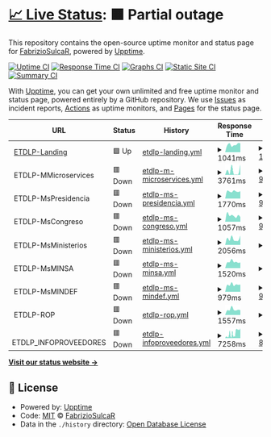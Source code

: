 # [📈 Live Status](https://FabrizioSulcaR.github.io/monitoring_ms): <!--live status--> **🟧 Partial outage**

This repository contains the open-source uptime monitor and status page for [FabrizioSulcaR](https://FabrizioSulcaR.github.io/monitoring_ms), powered by [Upptime](https://github.com/upptime/upptime).

[![Uptime CI](https://github.com/FabrizioSulcaR/monitoring_ms/workflows/Uptime%20CI/badge.svg)](https://github.com/FabrizioSulcaR/monitoring_ms/actions?query=workflow%3A%22Uptime+CI%22)
[![Response Time CI](https://github.com/FabrizioSulcaR/monitoring_ms/workflows/Response%20Time%20CI/badge.svg)](https://github.com/FabrizioSulcaR/monitoring_ms/actions?query=workflow%3A%22Response+Time+CI%22)
[![Graphs CI](https://github.com/FabrizioSulcaR/monitoring_ms/workflows/Graphs%20CI/badge.svg)](https://github.com/FabrizioSulcaR/monitoring_ms/actions?query=workflow%3A%22Graphs+CI%22)
[![Static Site CI](https://github.com/FabrizioSulcaR/monitoring_ms/workflows/Static%20Site%20CI/badge.svg)](https://github.com/FabrizioSulcaR/monitoring_ms/actions?query=workflow%3A%22Static+Site+CI%22)
[![Summary CI](https://github.com/FabrizioSulcaR/monitoring_ms/workflows/Summary%20CI/badge.svg)](https://github.com/FabrizioSulcaR/monitoring_ms/actions?query=workflow%3A%22Summary+CI%22)

With [Upptime](https://upptime.js.org), you can get your own unlimited and free uptime monitor and status page, powered entirely by a GitHub repository. We use [Issues](https://github.com/FabrizioSulcaR/monitoring_ms/issues) as incident reports, [Actions](https://github.com/FabrizioSulcaR/monitoring_ms/actions) as uptime monitors, and [Pages](https://FabrizioSulcaR.github.io/monitoring_ms) for the status page.

<!--start: status pages-->
<!-- This summary is generated by Upptime (https://github.com/upptime/upptime) -->
<!-- Do not edit this manually, your changes will be overwritten -->
<!-- prettier-ignore -->
| URL | Status | History | Response Time | Uptime |
| --- | ------ | ------- | ------------- | ------ |
| <img alt="" src="https://favicons.githubusercontent.com/etdlp.softr.app" height="13"> [ETDLP-Landing](https://etdlp.softr.app/) | 🟩 Up | [etdlp-landing.yml](https://github.com/FabrizioSulcaR/monitoring_ms/commits/HEAD/history/etdlp-landing.yml) | <details><summary><img alt="Response time graph" src="./graphs/etdlp-landing/response-time-week.png" height="20"> 1041ms</summary><br><a href="https://FabrizioSulcaR.github.io/monitoring_ms/history/etdlp-landing"><img alt="Response time 986" src="https://img.shields.io/endpoint?url=https%3A%2F%2Fraw.githubusercontent.com%2FFabrizioSulcaR%2Fmonitoring_ms%2FHEAD%2Fapi%2Fetdlp-landing%2Fresponse-time.json"></a><br><a href="https://FabrizioSulcaR.github.io/monitoring_ms/history/etdlp-landing"><img alt="24-hour response time 1218" src="https://img.shields.io/endpoint?url=https%3A%2F%2Fraw.githubusercontent.com%2FFabrizioSulcaR%2Fmonitoring_ms%2FHEAD%2Fapi%2Fetdlp-landing%2Fresponse-time-day.json"></a><br><a href="https://FabrizioSulcaR.github.io/monitoring_ms/history/etdlp-landing"><img alt="7-day response time 1041" src="https://img.shields.io/endpoint?url=https%3A%2F%2Fraw.githubusercontent.com%2FFabrizioSulcaR%2Fmonitoring_ms%2FHEAD%2Fapi%2Fetdlp-landing%2Fresponse-time-week.json"></a><br><a href="https://FabrizioSulcaR.github.io/monitoring_ms/history/etdlp-landing"><img alt="30-day response time 927" src="https://img.shields.io/endpoint?url=https%3A%2F%2Fraw.githubusercontent.com%2FFabrizioSulcaR%2Fmonitoring_ms%2FHEAD%2Fapi%2Fetdlp-landing%2Fresponse-time-month.json"></a><br><a href="https://FabrizioSulcaR.github.io/monitoring_ms/history/etdlp-landing"><img alt="1-year response time 986" src="https://img.shields.io/endpoint?url=https%3A%2F%2Fraw.githubusercontent.com%2FFabrizioSulcaR%2Fmonitoring_ms%2FHEAD%2Fapi%2Fetdlp-landing%2Fresponse-time-year.json"></a></details> | <details><summary><a href="https://FabrizioSulcaR.github.io/monitoring_ms/history/etdlp-landing">100.00%</a></summary><a href="https://FabrizioSulcaR.github.io/monitoring_ms/history/etdlp-landing"><img alt="All-time uptime 99.94%" src="https://img.shields.io/endpoint?url=https%3A%2F%2Fraw.githubusercontent.com%2FFabrizioSulcaR%2Fmonitoring_ms%2FHEAD%2Fapi%2Fetdlp-landing%2Fuptime.json"></a><br><a href="https://FabrizioSulcaR.github.io/monitoring_ms/history/etdlp-landing"><img alt="24-hour uptime 100.00%" src="https://img.shields.io/endpoint?url=https%3A%2F%2Fraw.githubusercontent.com%2FFabrizioSulcaR%2Fmonitoring_ms%2FHEAD%2Fapi%2Fetdlp-landing%2Fuptime-day.json"></a><br><a href="https://FabrizioSulcaR.github.io/monitoring_ms/history/etdlp-landing"><img alt="7-day uptime 100.00%" src="https://img.shields.io/endpoint?url=https%3A%2F%2Fraw.githubusercontent.com%2FFabrizioSulcaR%2Fmonitoring_ms%2FHEAD%2Fapi%2Fetdlp-landing%2Fuptime-week.json"></a><br><a href="https://FabrizioSulcaR.github.io/monitoring_ms/history/etdlp-landing"><img alt="30-day uptime 99.88%" src="https://img.shields.io/endpoint?url=https%3A%2F%2Fraw.githubusercontent.com%2FFabrizioSulcaR%2Fmonitoring_ms%2FHEAD%2Fapi%2Fetdlp-landing%2Fuptime-month.json"></a><br><a href="https://FabrizioSulcaR.github.io/monitoring_ms/history/etdlp-landing"><img alt="1-year uptime 99.94%" src="https://img.shields.io/endpoint?url=https%3A%2F%2Fraw.githubusercontent.com%2FFabrizioSulcaR%2Fmonitoring_ms%2FHEAD%2Fapi%2Fetdlp-landing%2Fuptime-year.json"></a></details>
| <img alt="" src="https://favicons.githubusercontent.com/null" height="13"> ETDLP-MMicroservices | 🟥 Down | [etdlp-m-microservices.yml](https://github.com/FabrizioSulcaR/monitoring_ms/commits/HEAD/history/etdlp-m-microservices.yml) | <details><summary><img alt="Response time graph" src="./graphs/etdlp-m-microservices/response-time-week.png" height="20"> 3761ms</summary><br><a href="https://FabrizioSulcaR.github.io/monitoring_ms/history/etdlp-m-microservices"><img alt="Response time 2853" src="https://img.shields.io/endpoint?url=https%3A%2F%2Fraw.githubusercontent.com%2FFabrizioSulcaR%2Fmonitoring_ms%2FHEAD%2Fapi%2Fetdlp-m-microservices%2Fresponse-time.json"></a><br><a href="https://FabrizioSulcaR.github.io/monitoring_ms/history/etdlp-m-microservices"><img alt="24-hour response time 8901" src="https://img.shields.io/endpoint?url=https%3A%2F%2Fraw.githubusercontent.com%2FFabrizioSulcaR%2Fmonitoring_ms%2FHEAD%2Fapi%2Fetdlp-m-microservices%2Fresponse-time-day.json"></a><br><a href="https://FabrizioSulcaR.github.io/monitoring_ms/history/etdlp-m-microservices"><img alt="7-day response time 3761" src="https://img.shields.io/endpoint?url=https%3A%2F%2Fraw.githubusercontent.com%2FFabrizioSulcaR%2Fmonitoring_ms%2FHEAD%2Fapi%2Fetdlp-m-microservices%2Fresponse-time-week.json"></a><br><a href="https://FabrizioSulcaR.github.io/monitoring_ms/history/etdlp-m-microservices"><img alt="30-day response time 3308" src="https://img.shields.io/endpoint?url=https%3A%2F%2Fraw.githubusercontent.com%2FFabrizioSulcaR%2Fmonitoring_ms%2FHEAD%2Fapi%2Fetdlp-m-microservices%2Fresponse-time-month.json"></a><br><a href="https://FabrizioSulcaR.github.io/monitoring_ms/history/etdlp-m-microservices"><img alt="1-year response time 2853" src="https://img.shields.io/endpoint?url=https%3A%2F%2Fraw.githubusercontent.com%2FFabrizioSulcaR%2Fmonitoring_ms%2FHEAD%2Fapi%2Fetdlp-m-microservices%2Fresponse-time-year.json"></a></details> | <details><summary><a href="https://FabrizioSulcaR.github.io/monitoring_ms/history/etdlp-m-microservices">99.64%</a></summary><a href="https://FabrizioSulcaR.github.io/monitoring_ms/history/etdlp-m-microservices"><img alt="All-time uptime 99.96%" src="https://img.shields.io/endpoint?url=https%3A%2F%2Fraw.githubusercontent.com%2FFabrizioSulcaR%2Fmonitoring_ms%2FHEAD%2Fapi%2Fetdlp-m-microservices%2Fuptime.json"></a><br><a href="https://FabrizioSulcaR.github.io/monitoring_ms/history/etdlp-m-microservices"><img alt="24-hour uptime 97.45%" src="https://img.shields.io/endpoint?url=https%3A%2F%2Fraw.githubusercontent.com%2FFabrizioSulcaR%2Fmonitoring_ms%2FHEAD%2Fapi%2Fetdlp-m-microservices%2Fuptime-day.json"></a><br><a href="https://FabrizioSulcaR.github.io/monitoring_ms/history/etdlp-m-microservices"><img alt="7-day uptime 99.64%" src="https://img.shields.io/endpoint?url=https%3A%2F%2Fraw.githubusercontent.com%2FFabrizioSulcaR%2Fmonitoring_ms%2FHEAD%2Fapi%2Fetdlp-m-microservices%2Fuptime-week.json"></a><br><a href="https://FabrizioSulcaR.github.io/monitoring_ms/history/etdlp-m-microservices"><img alt="30-day uptime 99.92%" src="https://img.shields.io/endpoint?url=https%3A%2F%2Fraw.githubusercontent.com%2FFabrizioSulcaR%2Fmonitoring_ms%2FHEAD%2Fapi%2Fetdlp-m-microservices%2Fuptime-month.json"></a><br><a href="https://FabrizioSulcaR.github.io/monitoring_ms/history/etdlp-m-microservices"><img alt="1-year uptime 99.96%" src="https://img.shields.io/endpoint?url=https%3A%2F%2Fraw.githubusercontent.com%2FFabrizioSulcaR%2Fmonitoring_ms%2FHEAD%2Fapi%2Fetdlp-m-microservices%2Fuptime-year.json"></a></details>
| <img alt="" src="https://favicons.githubusercontent.com/null" height="13"> ETDLP-MsPresidencia | 🟥 Down | [etdlp-ms-presidencia.yml](https://github.com/FabrizioSulcaR/monitoring_ms/commits/HEAD/history/etdlp-ms-presidencia.yml) | <details><summary><img alt="Response time graph" src="./graphs/etdlp-ms-presidencia/response-time-week.png" height="20"> 1770ms</summary><br><a href="https://FabrizioSulcaR.github.io/monitoring_ms/history/etdlp-ms-presidencia"><img alt="Response time 1696" src="https://img.shields.io/endpoint?url=https%3A%2F%2Fraw.githubusercontent.com%2FFabrizioSulcaR%2Fmonitoring_ms%2FHEAD%2Fapi%2Fetdlp-ms-presidencia%2Fresponse-time.json"></a><br><a href="https://FabrizioSulcaR.github.io/monitoring_ms/history/etdlp-ms-presidencia"><img alt="24-hour response time 1840" src="https://img.shields.io/endpoint?url=https%3A%2F%2Fraw.githubusercontent.com%2FFabrizioSulcaR%2Fmonitoring_ms%2FHEAD%2Fapi%2Fetdlp-ms-presidencia%2Fresponse-time-day.json"></a><br><a href="https://FabrizioSulcaR.github.io/monitoring_ms/history/etdlp-ms-presidencia"><img alt="7-day response time 1770" src="https://img.shields.io/endpoint?url=https%3A%2F%2Fraw.githubusercontent.com%2FFabrizioSulcaR%2Fmonitoring_ms%2FHEAD%2Fapi%2Fetdlp-ms-presidencia%2Fresponse-time-week.json"></a><br><a href="https://FabrizioSulcaR.github.io/monitoring_ms/history/etdlp-ms-presidencia"><img alt="30-day response time 1727" src="https://img.shields.io/endpoint?url=https%3A%2F%2Fraw.githubusercontent.com%2FFabrizioSulcaR%2Fmonitoring_ms%2FHEAD%2Fapi%2Fetdlp-ms-presidencia%2Fresponse-time-month.json"></a><br><a href="https://FabrizioSulcaR.github.io/monitoring_ms/history/etdlp-ms-presidencia"><img alt="1-year response time 1696" src="https://img.shields.io/endpoint?url=https%3A%2F%2Fraw.githubusercontent.com%2FFabrizioSulcaR%2Fmonitoring_ms%2FHEAD%2Fapi%2Fetdlp-ms-presidencia%2Fresponse-time-year.json"></a></details> | <details><summary><a href="https://FabrizioSulcaR.github.io/monitoring_ms/history/etdlp-ms-presidencia">99.67%</a></summary><a href="https://FabrizioSulcaR.github.io/monitoring_ms/history/etdlp-ms-presidencia"><img alt="All-time uptime 98.63%" src="https://img.shields.io/endpoint?url=https%3A%2F%2Fraw.githubusercontent.com%2FFabrizioSulcaR%2Fmonitoring_ms%2FHEAD%2Fapi%2Fetdlp-ms-presidencia%2Fuptime.json"></a><br><a href="https://FabrizioSulcaR.github.io/monitoring_ms/history/etdlp-ms-presidencia"><img alt="24-hour uptime 97.66%" src="https://img.shields.io/endpoint?url=https%3A%2F%2Fraw.githubusercontent.com%2FFabrizioSulcaR%2Fmonitoring_ms%2FHEAD%2Fapi%2Fetdlp-ms-presidencia%2Fuptime-day.json"></a><br><a href="https://FabrizioSulcaR.github.io/monitoring_ms/history/etdlp-ms-presidencia"><img alt="7-day uptime 99.67%" src="https://img.shields.io/endpoint?url=https%3A%2F%2Fraw.githubusercontent.com%2FFabrizioSulcaR%2Fmonitoring_ms%2FHEAD%2Fapi%2Fetdlp-ms-presidencia%2Fuptime-week.json"></a><br><a href="https://FabrizioSulcaR.github.io/monitoring_ms/history/etdlp-ms-presidencia"><img alt="30-day uptime 99.92%" src="https://img.shields.io/endpoint?url=https%3A%2F%2Fraw.githubusercontent.com%2FFabrizioSulcaR%2Fmonitoring_ms%2FHEAD%2Fapi%2Fetdlp-ms-presidencia%2Fuptime-month.json"></a><br><a href="https://FabrizioSulcaR.github.io/monitoring_ms/history/etdlp-ms-presidencia"><img alt="1-year uptime 98.63%" src="https://img.shields.io/endpoint?url=https%3A%2F%2Fraw.githubusercontent.com%2FFabrizioSulcaR%2Fmonitoring_ms%2FHEAD%2Fapi%2Fetdlp-ms-presidencia%2Fuptime-year.json"></a></details>
| <img alt="" src="https://favicons.githubusercontent.com/null" height="13"> ETDLP-MsCongreso | 🟥 Down | [etdlp-ms-congreso.yml](https://github.com/FabrizioSulcaR/monitoring_ms/commits/HEAD/history/etdlp-ms-congreso.yml) | <details><summary><img alt="Response time graph" src="./graphs/etdlp-ms-congreso/response-time-week.png" height="20"> 1057ms</summary><br><a href="https://FabrizioSulcaR.github.io/monitoring_ms/history/etdlp-ms-congreso"><img alt="Response time 1198" src="https://img.shields.io/endpoint?url=https%3A%2F%2Fraw.githubusercontent.com%2FFabrizioSulcaR%2Fmonitoring_ms%2FHEAD%2Fapi%2Fetdlp-ms-congreso%2Fresponse-time.json"></a><br><a href="https://FabrizioSulcaR.github.io/monitoring_ms/history/etdlp-ms-congreso"><img alt="24-hour response time 888" src="https://img.shields.io/endpoint?url=https%3A%2F%2Fraw.githubusercontent.com%2FFabrizioSulcaR%2Fmonitoring_ms%2FHEAD%2Fapi%2Fetdlp-ms-congreso%2Fresponse-time-day.json"></a><br><a href="https://FabrizioSulcaR.github.io/monitoring_ms/history/etdlp-ms-congreso"><img alt="7-day response time 1057" src="https://img.shields.io/endpoint?url=https%3A%2F%2Fraw.githubusercontent.com%2FFabrizioSulcaR%2Fmonitoring_ms%2FHEAD%2Fapi%2Fetdlp-ms-congreso%2Fresponse-time-week.json"></a><br><a href="https://FabrizioSulcaR.github.io/monitoring_ms/history/etdlp-ms-congreso"><img alt="30-day response time 872" src="https://img.shields.io/endpoint?url=https%3A%2F%2Fraw.githubusercontent.com%2FFabrizioSulcaR%2Fmonitoring_ms%2FHEAD%2Fapi%2Fetdlp-ms-congreso%2Fresponse-time-month.json"></a><br><a href="https://FabrizioSulcaR.github.io/monitoring_ms/history/etdlp-ms-congreso"><img alt="1-year response time 1198" src="https://img.shields.io/endpoint?url=https%3A%2F%2Fraw.githubusercontent.com%2FFabrizioSulcaR%2Fmonitoring_ms%2FHEAD%2Fapi%2Fetdlp-ms-congreso%2Fresponse-time-year.json"></a></details> | <details><summary><a href="https://FabrizioSulcaR.github.io/monitoring_ms/history/etdlp-ms-congreso">99.77%</a></summary><a href="https://FabrizioSulcaR.github.io/monitoring_ms/history/etdlp-ms-congreso"><img alt="All-time uptime 98.39%" src="https://img.shields.io/endpoint?url=https%3A%2F%2Fraw.githubusercontent.com%2FFabrizioSulcaR%2Fmonitoring_ms%2FHEAD%2Fapi%2Fetdlp-ms-congreso%2Fuptime.json"></a><br><a href="https://FabrizioSulcaR.github.io/monitoring_ms/history/etdlp-ms-congreso"><img alt="24-hour uptime 98.36%" src="https://img.shields.io/endpoint?url=https%3A%2F%2Fraw.githubusercontent.com%2FFabrizioSulcaR%2Fmonitoring_ms%2FHEAD%2Fapi%2Fetdlp-ms-congreso%2Fuptime-day.json"></a><br><a href="https://FabrizioSulcaR.github.io/monitoring_ms/history/etdlp-ms-congreso"><img alt="7-day uptime 99.77%" src="https://img.shields.io/endpoint?url=https%3A%2F%2Fraw.githubusercontent.com%2FFabrizioSulcaR%2Fmonitoring_ms%2FHEAD%2Fapi%2Fetdlp-ms-congreso%2Fuptime-week.json"></a><br><a href="https://FabrizioSulcaR.github.io/monitoring_ms/history/etdlp-ms-congreso"><img alt="30-day uptime 99.57%" src="https://img.shields.io/endpoint?url=https%3A%2F%2Fraw.githubusercontent.com%2FFabrizioSulcaR%2Fmonitoring_ms%2FHEAD%2Fapi%2Fetdlp-ms-congreso%2Fuptime-month.json"></a><br><a href="https://FabrizioSulcaR.github.io/monitoring_ms/history/etdlp-ms-congreso"><img alt="1-year uptime 98.39%" src="https://img.shields.io/endpoint?url=https%3A%2F%2Fraw.githubusercontent.com%2FFabrizioSulcaR%2Fmonitoring_ms%2FHEAD%2Fapi%2Fetdlp-ms-congreso%2Fuptime-year.json"></a></details>
| <img alt="" src="https://favicons.githubusercontent.com/null" height="13"> ETDLP-MsMinisterios | 🟥 Down | [etdlp-ms-ministerios.yml](https://github.com/FabrizioSulcaR/monitoring_ms/commits/HEAD/history/etdlp-ms-ministerios.yml) | <details><summary><img alt="Response time graph" src="./graphs/etdlp-ms-ministerios/response-time-week.png" height="20"> 2056ms</summary><br><a href="https://FabrizioSulcaR.github.io/monitoring_ms/history/etdlp-ms-ministerios"><img alt="Response time 20089" src="https://img.shields.io/endpoint?url=https%3A%2F%2Fraw.githubusercontent.com%2FFabrizioSulcaR%2Fmonitoring_ms%2FHEAD%2Fapi%2Fetdlp-ms-ministerios%2Fresponse-time.json"></a><br><a href="https://FabrizioSulcaR.github.io/monitoring_ms/history/etdlp-ms-ministerios"><img alt="24-hour response time 3145" src="https://img.shields.io/endpoint?url=https%3A%2F%2Fraw.githubusercontent.com%2FFabrizioSulcaR%2Fmonitoring_ms%2FHEAD%2Fapi%2Fetdlp-ms-ministerios%2Fresponse-time-day.json"></a><br><a href="https://FabrizioSulcaR.github.io/monitoring_ms/history/etdlp-ms-ministerios"><img alt="7-day response time 2056" src="https://img.shields.io/endpoint?url=https%3A%2F%2Fraw.githubusercontent.com%2FFabrizioSulcaR%2Fmonitoring_ms%2FHEAD%2Fapi%2Fetdlp-ms-ministerios%2Fresponse-time-week.json"></a><br><a href="https://FabrizioSulcaR.github.io/monitoring_ms/history/etdlp-ms-ministerios"><img alt="30-day response time 1909" src="https://img.shields.io/endpoint?url=https%3A%2F%2Fraw.githubusercontent.com%2FFabrizioSulcaR%2Fmonitoring_ms%2FHEAD%2Fapi%2Fetdlp-ms-ministerios%2Fresponse-time-month.json"></a><br><a href="https://FabrizioSulcaR.github.io/monitoring_ms/history/etdlp-ms-ministerios"><img alt="1-year response time 20089" src="https://img.shields.io/endpoint?url=https%3A%2F%2Fraw.githubusercontent.com%2FFabrizioSulcaR%2Fmonitoring_ms%2FHEAD%2Fapi%2Fetdlp-ms-ministerios%2Fresponse-time-year.json"></a></details> | <details><summary><a href="https://FabrizioSulcaR.github.io/monitoring_ms/history/etdlp-ms-ministerios">0.00%</a></summary><a href="https://FabrizioSulcaR.github.io/monitoring_ms/history/etdlp-ms-ministerios"><img alt="All-time uptime 33.34%" src="https://img.shields.io/endpoint?url=https%3A%2F%2Fraw.githubusercontent.com%2FFabrizioSulcaR%2Fmonitoring_ms%2FHEAD%2Fapi%2Fetdlp-ms-ministerios%2Fuptime.json"></a><br><a href="https://FabrizioSulcaR.github.io/monitoring_ms/history/etdlp-ms-ministerios"><img alt="24-hour uptime 0.00%" src="https://img.shields.io/endpoint?url=https%3A%2F%2Fraw.githubusercontent.com%2FFabrizioSulcaR%2Fmonitoring_ms%2FHEAD%2Fapi%2Fetdlp-ms-ministerios%2Fuptime-day.json"></a><br><a href="https://FabrizioSulcaR.github.io/monitoring_ms/history/etdlp-ms-ministerios"><img alt="7-day uptime 0.00%" src="https://img.shields.io/endpoint?url=https%3A%2F%2Fraw.githubusercontent.com%2FFabrizioSulcaR%2Fmonitoring_ms%2FHEAD%2Fapi%2Fetdlp-ms-ministerios%2Fuptime-week.json"></a><br><a href="https://FabrizioSulcaR.github.io/monitoring_ms/history/etdlp-ms-ministerios"><img alt="30-day uptime 1.38%" src="https://img.shields.io/endpoint?url=https%3A%2F%2Fraw.githubusercontent.com%2FFabrizioSulcaR%2Fmonitoring_ms%2FHEAD%2Fapi%2Fetdlp-ms-ministerios%2Fuptime-month.json"></a><br><a href="https://FabrizioSulcaR.github.io/monitoring_ms/history/etdlp-ms-ministerios"><img alt="1-year uptime 33.34%" src="https://img.shields.io/endpoint?url=https%3A%2F%2Fraw.githubusercontent.com%2FFabrizioSulcaR%2Fmonitoring_ms%2FHEAD%2Fapi%2Fetdlp-ms-ministerios%2Fuptime-year.json"></a></details>
| <img alt="" src="https://favicons.githubusercontent.com/null" height="13"> ETDLP-MsMINSA | 🟥 Down | [etdlp-ms-minsa.yml](https://github.com/FabrizioSulcaR/monitoring_ms/commits/HEAD/history/etdlp-ms-minsa.yml) | <details><summary><img alt="Response time graph" src="./graphs/etdlp-ms-minsa/response-time-week.png" height="20"> 1520ms</summary><br><a href="https://FabrizioSulcaR.github.io/monitoring_ms/history/etdlp-ms-minsa"><img alt="Response time 15089" src="https://img.shields.io/endpoint?url=https%3A%2F%2Fraw.githubusercontent.com%2FFabrizioSulcaR%2Fmonitoring_ms%2FHEAD%2Fapi%2Fetdlp-ms-minsa%2Fresponse-time.json"></a><br><a href="https://FabrizioSulcaR.github.io/monitoring_ms/history/etdlp-ms-minsa"><img alt="24-hour response time 1378" src="https://img.shields.io/endpoint?url=https%3A%2F%2Fraw.githubusercontent.com%2FFabrizioSulcaR%2Fmonitoring_ms%2FHEAD%2Fapi%2Fetdlp-ms-minsa%2Fresponse-time-day.json"></a><br><a href="https://FabrizioSulcaR.github.io/monitoring_ms/history/etdlp-ms-minsa"><img alt="7-day response time 1520" src="https://img.shields.io/endpoint?url=https%3A%2F%2Fraw.githubusercontent.com%2FFabrizioSulcaR%2Fmonitoring_ms%2FHEAD%2Fapi%2Fetdlp-ms-minsa%2Fresponse-time-week.json"></a><br><a href="https://FabrizioSulcaR.github.io/monitoring_ms/history/etdlp-ms-minsa"><img alt="30-day response time 11717" src="https://img.shields.io/endpoint?url=https%3A%2F%2Fraw.githubusercontent.com%2FFabrizioSulcaR%2Fmonitoring_ms%2FHEAD%2Fapi%2Fetdlp-ms-minsa%2Fresponse-time-month.json"></a><br><a href="https://FabrizioSulcaR.github.io/monitoring_ms/history/etdlp-ms-minsa"><img alt="1-year response time 15089" src="https://img.shields.io/endpoint?url=https%3A%2F%2Fraw.githubusercontent.com%2FFabrizioSulcaR%2Fmonitoring_ms%2FHEAD%2Fapi%2Fetdlp-ms-minsa%2Fresponse-time-year.json"></a></details> | <details><summary><a href="https://FabrizioSulcaR.github.io/monitoring_ms/history/etdlp-ms-minsa">0.00%</a></summary><a href="https://FabrizioSulcaR.github.io/monitoring_ms/history/etdlp-ms-minsa"><img alt="All-time uptime 80.93%" src="https://img.shields.io/endpoint?url=https%3A%2F%2Fraw.githubusercontent.com%2FFabrizioSulcaR%2Fmonitoring_ms%2FHEAD%2Fapi%2Fetdlp-ms-minsa%2Fuptime.json"></a><br><a href="https://FabrizioSulcaR.github.io/monitoring_ms/history/etdlp-ms-minsa"><img alt="24-hour uptime 0.00%" src="https://img.shields.io/endpoint?url=https%3A%2F%2Fraw.githubusercontent.com%2FFabrizioSulcaR%2Fmonitoring_ms%2FHEAD%2Fapi%2Fetdlp-ms-minsa%2Fuptime-day.json"></a><br><a href="https://FabrizioSulcaR.github.io/monitoring_ms/history/etdlp-ms-minsa"><img alt="7-day uptime 0.00%" src="https://img.shields.io/endpoint?url=https%3A%2F%2Fraw.githubusercontent.com%2FFabrizioSulcaR%2Fmonitoring_ms%2FHEAD%2Fapi%2Fetdlp-ms-minsa%2Fuptime-week.json"></a><br><a href="https://FabrizioSulcaR.github.io/monitoring_ms/history/etdlp-ms-minsa"><img alt="30-day uptime 63.47%" src="https://img.shields.io/endpoint?url=https%3A%2F%2Fraw.githubusercontent.com%2FFabrizioSulcaR%2Fmonitoring_ms%2FHEAD%2Fapi%2Fetdlp-ms-minsa%2Fuptime-month.json"></a><br><a href="https://FabrizioSulcaR.github.io/monitoring_ms/history/etdlp-ms-minsa"><img alt="1-year uptime 80.93%" src="https://img.shields.io/endpoint?url=https%3A%2F%2Fraw.githubusercontent.com%2FFabrizioSulcaR%2Fmonitoring_ms%2FHEAD%2Fapi%2Fetdlp-ms-minsa%2Fuptime-year.json"></a></details>
| <img alt="" src="https://favicons.githubusercontent.com/null" height="13"> ETDLP-MsMINDEF | 🟥 Down | [etdlp-ms-mindef.yml](https://github.com/FabrizioSulcaR/monitoring_ms/commits/HEAD/history/etdlp-ms-mindef.yml) | <details><summary><img alt="Response time graph" src="./graphs/etdlp-ms-mindef/response-time-week.png" height="20"> 979ms</summary><br><a href="https://FabrizioSulcaR.github.io/monitoring_ms/history/etdlp-ms-mindef"><img alt="Response time 1105" src="https://img.shields.io/endpoint?url=https%3A%2F%2Fraw.githubusercontent.com%2FFabrizioSulcaR%2Fmonitoring_ms%2FHEAD%2Fapi%2Fetdlp-ms-mindef%2Fresponse-time.json"></a><br><a href="https://FabrizioSulcaR.github.io/monitoring_ms/history/etdlp-ms-mindef"><img alt="24-hour response time 1002" src="https://img.shields.io/endpoint?url=https%3A%2F%2Fraw.githubusercontent.com%2FFabrizioSulcaR%2Fmonitoring_ms%2FHEAD%2Fapi%2Fetdlp-ms-mindef%2Fresponse-time-day.json"></a><br><a href="https://FabrizioSulcaR.github.io/monitoring_ms/history/etdlp-ms-mindef"><img alt="7-day response time 979" src="https://img.shields.io/endpoint?url=https%3A%2F%2Fraw.githubusercontent.com%2FFabrizioSulcaR%2Fmonitoring_ms%2FHEAD%2Fapi%2Fetdlp-ms-mindef%2Fresponse-time-week.json"></a><br><a href="https://FabrizioSulcaR.github.io/monitoring_ms/history/etdlp-ms-mindef"><img alt="30-day response time 1032" src="https://img.shields.io/endpoint?url=https%3A%2F%2Fraw.githubusercontent.com%2FFabrizioSulcaR%2Fmonitoring_ms%2FHEAD%2Fapi%2Fetdlp-ms-mindef%2Fresponse-time-month.json"></a><br><a href="https://FabrizioSulcaR.github.io/monitoring_ms/history/etdlp-ms-mindef"><img alt="1-year response time 1105" src="https://img.shields.io/endpoint?url=https%3A%2F%2Fraw.githubusercontent.com%2FFabrizioSulcaR%2Fmonitoring_ms%2FHEAD%2Fapi%2Fetdlp-ms-mindef%2Fresponse-time-year.json"></a></details> | <details><summary><a href="https://FabrizioSulcaR.github.io/monitoring_ms/history/etdlp-ms-mindef">99.97%</a></summary><a href="https://FabrizioSulcaR.github.io/monitoring_ms/history/etdlp-ms-mindef"><img alt="All-time uptime 98.77%" src="https://img.shields.io/endpoint?url=https%3A%2F%2Fraw.githubusercontent.com%2FFabrizioSulcaR%2Fmonitoring_ms%2FHEAD%2Fapi%2Fetdlp-ms-mindef%2Fuptime.json"></a><br><a href="https://FabrizioSulcaR.github.io/monitoring_ms/history/etdlp-ms-mindef"><img alt="24-hour uptime 99.78%" src="https://img.shields.io/endpoint?url=https%3A%2F%2Fraw.githubusercontent.com%2FFabrizioSulcaR%2Fmonitoring_ms%2FHEAD%2Fapi%2Fetdlp-ms-mindef%2Fuptime-day.json"></a><br><a href="https://FabrizioSulcaR.github.io/monitoring_ms/history/etdlp-ms-mindef"><img alt="7-day uptime 99.97%" src="https://img.shields.io/endpoint?url=https%3A%2F%2Fraw.githubusercontent.com%2FFabrizioSulcaR%2Fmonitoring_ms%2FHEAD%2Fapi%2Fetdlp-ms-mindef%2Fuptime-week.json"></a><br><a href="https://FabrizioSulcaR.github.io/monitoring_ms/history/etdlp-ms-mindef"><img alt="30-day uptime 99.95%" src="https://img.shields.io/endpoint?url=https%3A%2F%2Fraw.githubusercontent.com%2FFabrizioSulcaR%2Fmonitoring_ms%2FHEAD%2Fapi%2Fetdlp-ms-mindef%2Fuptime-month.json"></a><br><a href="https://FabrizioSulcaR.github.io/monitoring_ms/history/etdlp-ms-mindef"><img alt="1-year uptime 98.77%" src="https://img.shields.io/endpoint?url=https%3A%2F%2Fraw.githubusercontent.com%2FFabrizioSulcaR%2Fmonitoring_ms%2FHEAD%2Fapi%2Fetdlp-ms-mindef%2Fuptime-year.json"></a></details>
| <img alt="" src="https://favicons.githubusercontent.com/null" height="13"> ETDLP-ROP | 🟥 Down | [etdlp-rop.yml](https://github.com/FabrizioSulcaR/monitoring_ms/commits/HEAD/history/etdlp-rop.yml) | <details><summary><img alt="Response time graph" src="./graphs/etdlp-rop/response-time-week.png" height="20"> 1557ms</summary><br><a href="https://FabrizioSulcaR.github.io/monitoring_ms/history/etdlp-rop"><img alt="Response time 6481" src="https://img.shields.io/endpoint?url=https%3A%2F%2Fraw.githubusercontent.com%2FFabrizioSulcaR%2Fmonitoring_ms%2FHEAD%2Fapi%2Fetdlp-rop%2Fresponse-time.json"></a><br><a href="https://FabrizioSulcaR.github.io/monitoring_ms/history/etdlp-rop"><img alt="24-hour response time 1388" src="https://img.shields.io/endpoint?url=https%3A%2F%2Fraw.githubusercontent.com%2FFabrizioSulcaR%2Fmonitoring_ms%2FHEAD%2Fapi%2Fetdlp-rop%2Fresponse-time-day.json"></a><br><a href="https://FabrizioSulcaR.github.io/monitoring_ms/history/etdlp-rop"><img alt="7-day response time 1557" src="https://img.shields.io/endpoint?url=https%3A%2F%2Fraw.githubusercontent.com%2FFabrizioSulcaR%2Fmonitoring_ms%2FHEAD%2Fapi%2Fetdlp-rop%2Fresponse-time-week.json"></a><br><a href="https://FabrizioSulcaR.github.io/monitoring_ms/history/etdlp-rop"><img alt="30-day response time 4909" src="https://img.shields.io/endpoint?url=https%3A%2F%2Fraw.githubusercontent.com%2FFabrizioSulcaR%2Fmonitoring_ms%2FHEAD%2Fapi%2Fetdlp-rop%2Fresponse-time-month.json"></a><br><a href="https://FabrizioSulcaR.github.io/monitoring_ms/history/etdlp-rop"><img alt="1-year response time 6481" src="https://img.shields.io/endpoint?url=https%3A%2F%2Fraw.githubusercontent.com%2FFabrizioSulcaR%2Fmonitoring_ms%2FHEAD%2Fapi%2Fetdlp-rop%2Fresponse-time-year.json"></a></details> | <details><summary><a href="https://FabrizioSulcaR.github.io/monitoring_ms/history/etdlp-rop">0.00%</a></summary><a href="https://FabrizioSulcaR.github.io/monitoring_ms/history/etdlp-rop"><img alt="All-time uptime 81.85%" src="https://img.shields.io/endpoint?url=https%3A%2F%2Fraw.githubusercontent.com%2FFabrizioSulcaR%2Fmonitoring_ms%2FHEAD%2Fapi%2Fetdlp-rop%2Fuptime.json"></a><br><a href="https://FabrizioSulcaR.github.io/monitoring_ms/history/etdlp-rop"><img alt="24-hour uptime 0.00%" src="https://img.shields.io/endpoint?url=https%3A%2F%2Fraw.githubusercontent.com%2FFabrizioSulcaR%2Fmonitoring_ms%2FHEAD%2Fapi%2Fetdlp-rop%2Fuptime-day.json"></a><br><a href="https://FabrizioSulcaR.github.io/monitoring_ms/history/etdlp-rop"><img alt="7-day uptime 0.00%" src="https://img.shields.io/endpoint?url=https%3A%2F%2Fraw.githubusercontent.com%2FFabrizioSulcaR%2Fmonitoring_ms%2FHEAD%2Fapi%2Fetdlp-rop%2Fuptime-week.json"></a><br><a href="https://FabrizioSulcaR.github.io/monitoring_ms/history/etdlp-rop"><img alt="30-day uptime 63.73%" src="https://img.shields.io/endpoint?url=https%3A%2F%2Fraw.githubusercontent.com%2FFabrizioSulcaR%2Fmonitoring_ms%2FHEAD%2Fapi%2Fetdlp-rop%2Fuptime-month.json"></a><br><a href="https://FabrizioSulcaR.github.io/monitoring_ms/history/etdlp-rop"><img alt="1-year uptime 81.85%" src="https://img.shields.io/endpoint?url=https%3A%2F%2Fraw.githubusercontent.com%2FFabrizioSulcaR%2Fmonitoring_ms%2FHEAD%2Fapi%2Fetdlp-rop%2Fuptime-year.json"></a></details>
| <img alt="" src="https://favicons.githubusercontent.com/null" height="13"> ETDLP_INFOPROVEEDORES | 🟥 Down | [etdlp-infoproveedores.yml](https://github.com/FabrizioSulcaR/monitoring_ms/commits/HEAD/history/etdlp-infoproveedores.yml) | <details><summary><img alt="Response time graph" src="./graphs/etdlp-infoproveedores/response-time-week.png" height="20"> 7258ms</summary><br><a href="https://FabrizioSulcaR.github.io/monitoring_ms/history/etdlp-infoproveedores"><img alt="Response time 7450" src="https://img.shields.io/endpoint?url=https%3A%2F%2Fraw.githubusercontent.com%2FFabrizioSulcaR%2Fmonitoring_ms%2FHEAD%2Fapi%2Fetdlp-infoproveedores%2Fresponse-time.json"></a><br><a href="https://FabrizioSulcaR.github.io/monitoring_ms/history/etdlp-infoproveedores"><img alt="24-hour response time 0" src="https://img.shields.io/endpoint?url=https%3A%2F%2Fraw.githubusercontent.com%2FFabrizioSulcaR%2Fmonitoring_ms%2FHEAD%2Fapi%2Fetdlp-infoproveedores%2Fresponse-time-day.json"></a><br><a href="https://FabrizioSulcaR.github.io/monitoring_ms/history/etdlp-infoproveedores"><img alt="7-day response time 7258" src="https://img.shields.io/endpoint?url=https%3A%2F%2Fraw.githubusercontent.com%2FFabrizioSulcaR%2Fmonitoring_ms%2FHEAD%2Fapi%2Fetdlp-infoproveedores%2Fresponse-time-week.json"></a><br><a href="https://FabrizioSulcaR.github.io/monitoring_ms/history/etdlp-infoproveedores"><img alt="30-day response time 8185" src="https://img.shields.io/endpoint?url=https%3A%2F%2Fraw.githubusercontent.com%2FFabrizioSulcaR%2Fmonitoring_ms%2FHEAD%2Fapi%2Fetdlp-infoproveedores%2Fresponse-time-month.json"></a><br><a href="https://FabrizioSulcaR.github.io/monitoring_ms/history/etdlp-infoproveedores"><img alt="1-year response time 7450" src="https://img.shields.io/endpoint?url=https%3A%2F%2Fraw.githubusercontent.com%2FFabrizioSulcaR%2Fmonitoring_ms%2FHEAD%2Fapi%2Fetdlp-infoproveedores%2Fresponse-time-year.json"></a></details> | <details><summary><a href="https://FabrizioSulcaR.github.io/monitoring_ms/history/etdlp-infoproveedores">86.87%</a></summary><a href="https://FabrizioSulcaR.github.io/monitoring_ms/history/etdlp-infoproveedores"><img alt="All-time uptime 97.70%" src="https://img.shields.io/endpoint?url=https%3A%2F%2Fraw.githubusercontent.com%2FFabrizioSulcaR%2Fmonitoring_ms%2FHEAD%2Fapi%2Fetdlp-infoproveedores%2Fuptime.json"></a><br><a href="https://FabrizioSulcaR.github.io/monitoring_ms/history/etdlp-infoproveedores"><img alt="24-hour uptime 16.38%" src="https://img.shields.io/endpoint?url=https%3A%2F%2Fraw.githubusercontent.com%2FFabrizioSulcaR%2Fmonitoring_ms%2FHEAD%2Fapi%2Fetdlp-infoproveedores%2Fuptime-day.json"></a><br><a href="https://FabrizioSulcaR.github.io/monitoring_ms/history/etdlp-infoproveedores"><img alt="7-day uptime 86.87%" src="https://img.shields.io/endpoint?url=https%3A%2F%2Fraw.githubusercontent.com%2FFabrizioSulcaR%2Fmonitoring_ms%2FHEAD%2Fapi%2Fetdlp-infoproveedores%2Fuptime-week.json"></a><br><a href="https://FabrizioSulcaR.github.io/monitoring_ms/history/etdlp-infoproveedores"><img alt="30-day uptime 96.44%" src="https://img.shields.io/endpoint?url=https%3A%2F%2Fraw.githubusercontent.com%2FFabrizioSulcaR%2Fmonitoring_ms%2FHEAD%2Fapi%2Fetdlp-infoproveedores%2Fuptime-month.json"></a><br><a href="https://FabrizioSulcaR.github.io/monitoring_ms/history/etdlp-infoproveedores"><img alt="1-year uptime 97.70%" src="https://img.shields.io/endpoint?url=https%3A%2F%2Fraw.githubusercontent.com%2FFabrizioSulcaR%2Fmonitoring_ms%2FHEAD%2Fapi%2Fetdlp-infoproveedores%2Fuptime-year.json"></a></details>

<!--end: status pages-->

[**Visit our status website →**](https://FabrizioSulcaR.github.io/monitoring_ms)

## 📄 License

- Powered by: [Upptime](https://github.com/upptime/upptime)
- Code: [MIT](./LICENSE) © [FabrizioSulcaR](https://FabrizioSulcaR.github.io/monitoring_ms)
- Data in the `./history` directory: [Open Database License](https://opendatacommons.org/licenses/odbl/1-0/)
